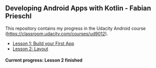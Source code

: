 ## Developing Android Apps with Kotlin - Fabian Prieschl

This repository contains my progress in the Udacity Android course (https://classroom.udacity.com/courses/ud9012).

- [Lesson 1: Build your First App](Lesson1)
- [Lesson 2: Layout](Lesson2)

#### Current progress: Lesson 2 finished
